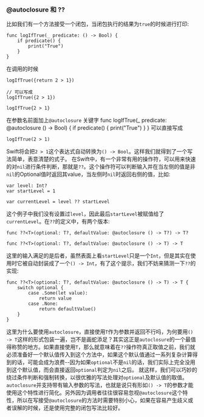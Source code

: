 ### @autoclosure 和 ??
比如我们有一个方法接受一个闭包，当闭包执行的结果为`true`的时候进行打印:

```
func logIfTrue(_ predicate: () -> Bool) {
    if predicate() {
        print("True")
    }
}
``` 
在调用的时候

```
logIfTrue({return 2 > 1})

// 可以写成
logIfTrue({2 > 1})

logIfTrue{2 > 1}
```
在参数名前面加上`@autoclosure` 关键字
func logIfTrue(_ predicate: @autoclosure () -> Bool) {
    if predicate() {
        print("True")
    }
}
可以直接写成

```
logIfTrue(2 > 1)
```
Swift将会把`2 > 1`这个表达式自动转换为`() -> Bool`。这样我们就得到了一个写法简单，表意清楚的式子。
在Swift中，有一个非常有用的操作符，可以用来快速的对`nil`进行条件判断，那就是`??`。这个操作符可以判断输入并在当左侧的值是非`nil`的Optional值时返回其value，当左侧时`nil`时返回右侧的值，比如:

```
var level: Int?
var startLevel = 1

var currentLevel = level ?? startLevel
```
这个例子中我们没有设置过`level`，因此最后`startLevel`被赋值给了`currentLevel`。在`??`的定义中，有两个版本:

```
func ??<T>(optional: T?, defaultValue: @autoclosure () -> T?) -> T?

func ??<T>(optional: T?, defaultValue: @autoclosure () -> T) -> T
```
这里的输入满足的是后者，虽然表面上看`startLevel`只是一个`Int`，但是其实在使用时它被自动封装成了一个`() -> Int`，有了这个提示，我们不妨来猜测一下`??`的实现:

```
func ??<T>(optional: T?, defaultValue: @autoclosure () -> T) -> T {
    switch optional {
        case .Some(let value):
            return value
        case .None:
            return defaultValue()
    }
}
```
这里为什么要使用`autoclosure`，直接使用`T`作为参数并返回不行吗，为何要用`() -> T`这样的形式包装一遍，岂不是画蛇添足？其实这正是`autoclosure`的一个最值得称赞的地方。如果直接使用`T`，那么就意味着在`??`操作符真正取值之前，我们就必须准备好一个默认值传入到这个方法中，如果这个默认值通过一系列复杂计算得到的话，可能会成为浪费--因为如果`optional`不是`nil`的话，我们实际上完全没用到这个默认值，而会直接返回`optional`判定为`nil`之后。
就这样，我们可以巧妙的绕过条件判断和强制转换，以很优雅的写法处理对`optional`及默认值的取值。`autoclosure`并支持带有输入参数的写法，也就是说只有形如`() -> T`的参数才能使用这个特性进行简化。另外因为调用者往往很容易忽视`@autoclosure`这个特性，所以在写接受`@autoclosure`的方法时需要特别小心，如果在容易产生歧义或者误解的时候，还是使用完整的闭包写法比较好。